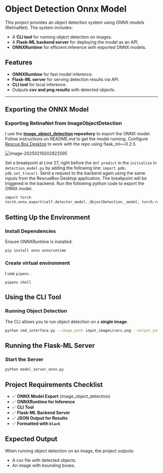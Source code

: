 # Object Detection Onnx Model

This project provides an object detection system using ONNX models (RetinaNet). The system includes:
- A **CLI tool** for running object detection on images.
- A **Flask-ML backend server** for deploying the model as an API.
- **ONNXRuntime** for efficient inference with exported ONNX models.

## Features
- **ONNXRuntime** for fast model inference.
- **Flask-ML server** for serving detection results via API.
- **CLI tool** for local inference.
- Outputs **csv and png results** with detected objects.

---

## Exporting the ONNX Model

### **Exporting RetinaNet from ImageObjectDetection**
I use the **[image_object_detection](https://github.com/Shreneken/image_object_detection) repository** to export the ONNX model. Follow instructions on README.md to get the model running. Configure [Rescue Box Desktop](https://github.com/UMass-Rescue/RescueBox-Desktop/releases) to work with the repo using flask_ml==0.2.5. 

![image-20250219202822595](/Users/xyx/Downloads/image_object_detection_onnx/md_image/image-20250219202822595.png)

Set a breakpoint at Line 27, right before the `def predict` in the `initialize` in `detection_model.py` by adding the following line: `import pdb; pdb.set_trace()`. Send a request to the backend again using the same inputs from the RescueBox Desktop application. The breakpoint will be triggered in the backend. Run the following python code to export the ONNX model. 

```bash
import torch
torch.onnx.export(self.detector_model._ObjectDetection__model, torch.randn(1, 3, 416, 416), "object_detection_retina.onnx", export_params=True, opset_version=16, do_constant_folding=True, input_names=["input"], output_names=["output"], dynamic_axes={"input": {0: "batch_size"}, "output": {0: "batch_size"}})
```

## Setting Up the Environment

### **Install Dependencies**

Ensure ONNXRuntime is installed:

```bash
pip install onnx onnxruntime
```

### Create virtual environment

I use `pipenv` .

```
pipenv shell
```

## Using the CLI Tool

### **Running Object Detection**

The CLI allows you to run object detection on a **single image**.

```bash
python cmd_interface.py --image_path input_images/cars.png --output_path output_images/random.png --model_path object_detection_retina.onnx --output_csv_path first_csv.csv
```

## Running the Flask-ML Server

### **Start the Server**

```bash
python model_server_onnx.py
```

## Project Requirements Checklist

- ✅ **ONNX Model Export** (image_object_detection)
- ✅ **ONNXRuntime for Inference**
- ✅ **CLI Tool**
- ✅ **Flask-ML Backend Server**
- ✅ **JSON Output for Results**
- ✅ **Formatted with `black`**

## Expected Output

When running object detection on an image, the project outputs:

- A csv file with detected objects.
- An image with bounding boxes.